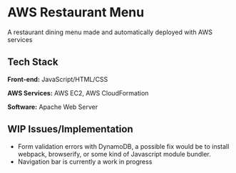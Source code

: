 # AWS Restaurant Menu

A restaurant dining menu made and automatically deployed with AWS services


## Tech Stack

**Front-end:** JavaScript/HTML/CSS

**AWS Services:** AWS EC2, AWS CloudFormation

**Software:** Apache Web Server

## WIP Issues/Implementation
- Form validation errors with DynamoDB, a possible fix would be to install webpack, browserify, or some kind of Javascript module bundler.
- Navigation bar is currently a work in progress

